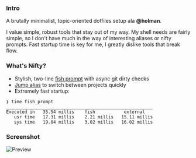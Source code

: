 ### Intro
A brutally minimalist, topic-oriented dotfiles setup ala **@holman**.

I value simple, robust tools that stay out of my way. My shell needs are fairly simple, so I don't have much in the way of interesting aliases or nifty prompts. Fast startup time is key for me, I greatly dislike tools that break flow.

### What's Nifty?
* Stylish, two-line [fish prompt](https://github.com/mattgreen/dotfiles/blob/master/fish/functions/fish_prompt.fish) with async git dirty checks
* [Jump alias](https://github.com/mattgreen/jump) to switch between projects quickly
* Extremely fast startup:
````
❯ time fish_prompt
________________________________________________________
Executed in   35.54 millis    fish           external 
   usr time   17.31 millis    2.21 millis   15.11 millis 
   sys time   19.04 millis    3.02 millis   16.02 millis 

````

### Screenshot
![Preview](http://f.cl.ly/items/0Y2d2A241z1r0j2U3D1q/preview.png)

